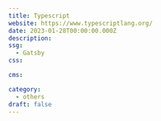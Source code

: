 ```yaml
---
title: Typescript
website: https://www.typescriptlang.org/
date: 2023-01-28T00:00:00.000Z
description:
ssg:
  - Gatsby
css:

cms:

category:
  - others
draft: false
---
```

